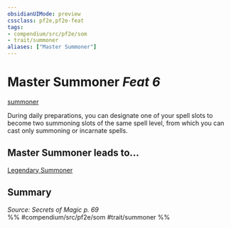 ```yaml
---
obsidianUIMode: preview
cssclass: pf2e,pf2e-feat
tags:
- compendium/src/pf2e/som
- trait/summoner
aliases: ["Master Summoner"]
---
```

# Master Summoner  *Feat 6*  
[summoner](../../rules/traits/summoner-som.md)  


During daily preparations, you can designate one of your spell slots to become two summoning slots of the same spell level, from which you can cast only summoning or incarnate spells.

## Master Summoner leads to...

[Legendary Summoner](legendary-summoner-som.md)

## Summary

*Source: Secrets of Magic p. 69*  
%% #compendium/src/pf2e/som #trait/summoner %%
